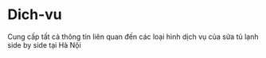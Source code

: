 # Dich-vu
Cung cấp tất cả thông tin liên quan đến các loại hình dịch vụ của sửa tủ lạnh side by side tại Hà Nội

